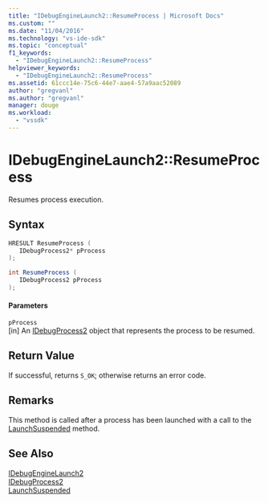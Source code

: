 ```yaml
---
title: "IDebugEngineLaunch2::ResumeProcess | Microsoft Docs"
ms.custom: ""
ms.date: "11/04/2016"
ms.technology: "vs-ide-sdk"
ms.topic: "conceptual"
f1_keywords: 
  - "IDebugEngineLaunch2::ResumeProcess"
helpviewer_keywords: 
  - "IDebugEngineLaunch2::ResumeProcess"
ms.assetid: 61ccc14e-75c6-44e7-aae4-57a9aac52089
author: "gregvanl"
ms.author: "gregvanl"
manager: douge
ms.workload: 
  - "vssdk"
---
```

# IDebugEngineLaunch2::ResumeProcess
Resumes process execution.  
  
## Syntax  
  
```cpp  
HRESULT ResumeProcess (   
   IDebugProcess2* pProcess  
);  
```  
  
```csharp  
int ResumeProcess (   
   IDebugProcess2 pProcess  
);  
```  
  
#### Parameters  
 `pProcess`  
 [in] An [IDebugProcess2](../../../extensibility/debugger/reference/idebugprocess2.md) object that represents the process to be resumed.  
  
## Return Value  
 If successful, returns `S_OK`; otherwise returns an error code.  
  
## Remarks  
 This method is called after a process has been launched with a call to the [LaunchSuspended](../../../extensibility/debugger/reference/idebugenginelaunch2-launchsuspended.md) method.  
  
## See Also  
 [IDebugEngineLaunch2](../../../extensibility/debugger/reference/idebugenginelaunch2.md)   
 [IDebugProcess2](../../../extensibility/debugger/reference/idebugprocess2.md)   
 [LaunchSuspended](../../../extensibility/debugger/reference/idebugenginelaunch2-launchsuspended.md)